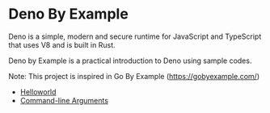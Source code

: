 # Deno By Example

Deno is a simple, modern and secure runtime for JavaScript and TypeScript that uses V8 and is built in Rust.

Deno by Example is a practical introduction to Deno using sample codes.

Note: This project is inspired in Go By Example (https://gobyexample.com/)

* [Helloworld](./examples/hello-world/hello-world.md)
* [Command-line Arguments](./examples/command-line-arguments/command-line-arguments.md)
